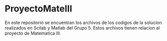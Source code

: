 # ProyectoMateIII
En este repositorio se encuentran los archivos de los codigos de la solucion realizados en Scilab y Matlab del Grupo 5. 
Estos archivos tienen relacion al proyecto de Matematica III.
